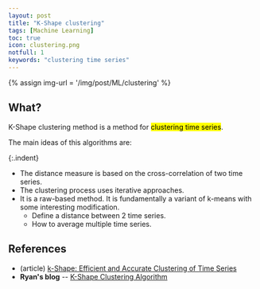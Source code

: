 ```yaml
---
layout: post
title: "K-Shape clustering"
tags: [Machine Learning]
toc: true
icon: clustering.png
notfull: 1
keywords: "clustering time series"
---
```


{% assign img-url = '/img/post/ML/clustering' %}

## What?

K-Shape clustering method is a method for <mark>clustering time series</mark>.

The main ideas of this algorithms are:

{:.indent}
- The distance measure is based on the cross-correlation of two time series.
- The clustering process uses iterative approaches.
- It is a raw-based method. It is fundamentally a variant of k-means with some interesting modification.
  - Define a distance between 2 time series.
  - How to average multiple time series.


## References

- (article) [k-Shape: Efficient and Accurate Clustering of Time Series](http://people.cs.uchicago.edu/~jopa/Papers/PaparrizosSIGMOD2015.pdf)
- **Ryan's blog** -- [K-Shape Clustering Algorithm](http://ryansiroiro.blogspot.com/2018/07/k-shape-clustering-algorithm.html)
